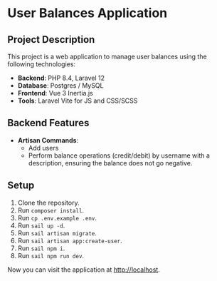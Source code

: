 # User Balances Application

## Project Description

This project is a web application to manage user balances using the following technologies:

- **Backend**: PHP 8.4, Laravel 12
- **Database**: Postgres / MySQL
- **Frontend**: Vue 3 Inertia.js
- **Tools**: Laravel Vite for JS and CSS/SCSS

## Backend Features

- **Artisan Commands**:
    - Add users
    - Perform balance operations (credit/debit) by username with a description, ensuring the balance does not go negative.

## Setup

1. Clone the repository.
2. Run `composer install`.
3. Run `cp .env.example .env`.
4. Run `sail up -d`.
5. Run `sail artisan migrate`.
6. Run `sail artisan app:create-user`.
7. Run `sail npm i`.
8. Run `sail npm run dev`.

Now you can visit the application at [http://localhost](http://localhost).
